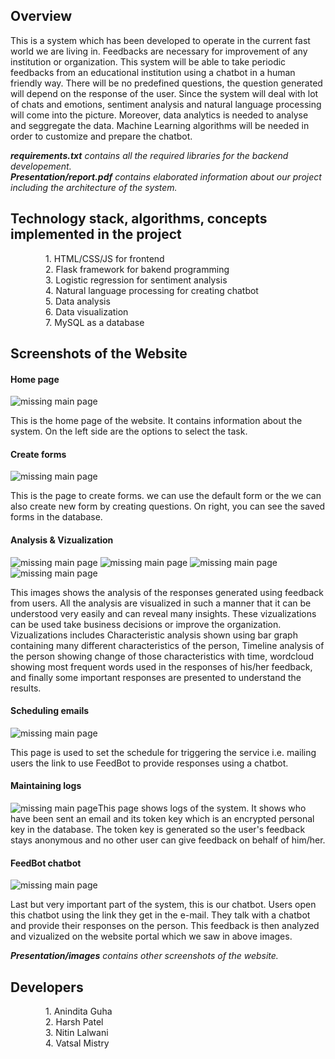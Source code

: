 <h2>
  Overview
</h2>
<p>
  This is a system which has been developed to operate in the current fast world we are living in. Feedbacks are necessary for improvement of any institution or organization. This system will be able to take periodic feedbacks from an educational institution using a chatbot in a human friendly way. There will be no predefined questions, the question generated will depend on the response of the user. Since the system will deal with lot of chats and emotions, sentiment analysis and natural language processing will come into the picture. Moreover, data analytics is needed to analyse and seggregate the data. Machine Learning algorithms will be needed in order to customize and prepare the chatbot.
</p>

<i><b>requirements.txt</b> contains all the required libraries for the backend developement.</i><br>
<i><b>Presentation/report.pdf</b> contains elaborated information about our project including the architecture of the system.</i>
<h2>Technology stack, algorithms, concepts implemented in the project</h2>
<p>
  &emsp;&emsp;&emsp;&emsp;1. HTML/CSS/JS for frontend<br>
  &emsp;&emsp;&emsp;&emsp;2. Flask framework for bakend programming<br>
  &emsp;&emsp;&emsp;&emsp;3. Logistic regression for sentiment analysis<br>
  &emsp;&emsp;&emsp;&emsp;4. Natural language processing for creating chatbot<br>
  &emsp;&emsp;&emsp;&emsp;5. Data analysis<br>
  &emsp;&emsp;&emsp;&emsp;6. Data visualization<br>
  &emsp;&emsp;&emsp;&emsp;7. MySQL as a database<br>
</p>

<h2>Screenshots of the Website</h2>
    <h4><b>Home page</b></h4>
    <img src='Presentation/images/wordcloud.PNG' alt='missing main page' />
    <p>This is the home page of the website. It contains information about the system. On the left side are the options to select the task.</p>
    <h4><b>Create forms</b></h4>
    <img src='Presentation/images/create_forms.PNG' alt='missing main page' />
    <p>This is the page to create forms. we can use the default form or the we can also create new form by creating questions. On right, you can see the saved forms in the database.</p>
    <h4><b>Analysis & Vizualization</b></h4>
    <img src='Presentation/images/analysis2.PNG' alt='missing main page' />
    <img src='Presentation/images/analysis3.PNG' alt='missing main page' />
    <img src='Presentation/images/analysis4.PNG' alt='missing main page' />
    <img src='Presentation/images/analysis5.PNG' alt='missing main page' />
    <p>This images shows the analysis of the responses generated using feedback from users. All the analysis are visualized in such a manner that it can be understood very easily and can reveal many insights. These vizualizations can be used take business decisions or improve the organization.
    Vizualizations includes Characteristic analysis shown using bar graph containing many different characteristics of the person, Timeline analysis of the person showing change of those characteristics with time, wordcloud showing most frequent words used in the responses of his/her feedback, and finally some important responses are presented to understand the results.
    </p>
    <h4><b>Scheduling emails</b></h4>
    <img src='Presentation/images/schedule.PNG' alt='missing main page' />
    <p>This page is used to set the schedule for triggering the service i.e. mailing users the link to use FeedBot to provide responses using a chatbot.</p>
    <h4><b>Maintaining logs</b></h4>
    <img src='Presentation/images/schedule3.PNG' alt='missing main page'/
    <p>This page shows logs of the system. It shows who have been sent an email and its token key which is an encrypted personal key in the database. The token key is generated so the user's feedback stays anonymous and no other user can give feedback on behalf of him/her.</p>
    <h4><b>FeedBot chatbot</b></h4>
    <img src='Presentation/images/chatbot.PNG' alt='missing main page'/>
    <p>Last but very important part of the system, this is our chatbot. Users open this chatbot using the link they get in the e-mail. They talk with a chatbot and provide their responses on the person. This feedback is then analyzed and vizualized on the website portal which we saw in above images.</p>
    <i><b>Presentation/images</b> contains other screenshots of the website.</i>
<h2>Developers</h2>
<p>
&emsp;&emsp;&emsp;&emsp;1. Anindita Guha<br>
&emsp;&emsp;&emsp;&emsp;2. Harsh Patel<br>
&emsp;&emsp;&emsp;&emsp;3. Nitin Lalwani<br>
&emsp;&emsp;&emsp;&emsp;4. Vatsal Mistry<br>
</p>
